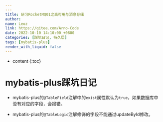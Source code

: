 ```yaml
---
---
title: 研习RocketMQ01之高可用与消息存储
author:
name: Leoz
link: https://gitee.com/Arno-Code
date: 2022-10-10 14:10:00 +0800
categories: [踩坑日记, 持久层]
tags: [mybatis-plus]
render_with_liquid: false
---
```

* content
  {:toc}


# mybatis-plus踩坑日记


* mybatis-plus的`@TableField`注解中的`exist`属性默认为`true`，如果数据库中没有对应的字段，会报错。

* mybatis-plus的`@TableLogic`注解修饰的字段不能通过updateById修改。

